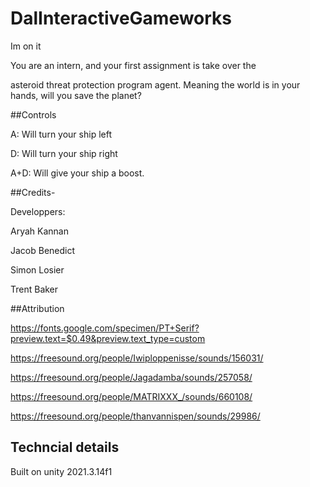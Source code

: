 # DalInteractiveGameworks
Im on it

You are an intern, and your first assignment is take over the

asteroid threat protection program agent. Meaning the world is in your hands, will you save the planet?

##Controls

A: Will turn your ship left

D: Will turn your ship right

A+D: Will give your ship a boost.

##Credits-

Developpers:

Aryah Kannan

Jacob Benedict

Simon Losier

Trent Baker

##Attribution

https://fonts.google.com/specimen/PT+Serif?preview.text=$0.49&preview.text_type=custom

https://freesound.org/people/Iwiploppenisse/sounds/156031/

https://freesound.org/people/Jagadamba/sounds/257058/

https://freesound.org/people/MATRIXXX_/sounds/660108/

https://freesound.org/people/thanvannispen/sounds/29986/

## Techncial details
Built on unity 2021.3.14f1
